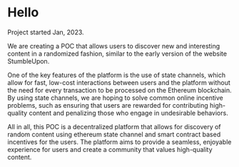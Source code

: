 # Hello
Project started Jan, 2023. 

We are creating a POC that allows users to discover new and interesting content in a randomized fashion, similar to the early version of the website StumbleUpon.

One of the key features of the platform is the use of state channels, which allow for fast, low-cost interactions between users and the platform without the need for every transaction to be processed on the Ethereum blockchain. By using state channels, we are hoping to solve common online incentive problems, such as ensuring that users are rewarded for contributing high-quality content and penalizing those who engage in undesirable behaviors. 

All in all, this POC is a decentralized platform that allows for discovery of random content using ethereum state channel and smart contract based incentives for the users. The platform aims to provide a seamless, enjoyable experience for users and create a community that values high-quality content.
